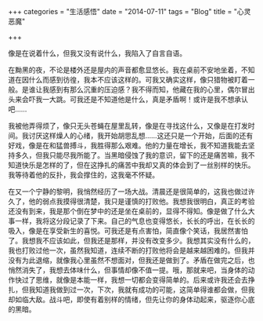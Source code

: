 +++
categories = "生活感悟"
date = "2014-07-11"
tags = "Blog"
title = "心灵恶魔"

+++

像是在说着什么，但我又没有说什么，我陷入了自言自语。
<!--more-->

在黝黑的夜，不论是楼外还是屋内的声音都愈显悠长。我在桌前不安地坐着，不知道在因什么而感到彷徨，我本不应该这样的。可我又确实这样，像只猎物被盯着一般。是谁让我感到有那么沉重的压迫感？我不得而知，他藏在我的心里，偶尔冒出头来会吓我一大跳。可我还是不知道他是什么，真是矛盾啊！或许是我不想承认吧……

我被他弄得烦了，像只无头苍蝇在屋里乱转，像是在寻找这什么，又像是在打发时间。我讨厌这样燥人的心绪，我开始胡思乱想……这还只是一个开始，后面的还有好戏，像是在和猛兽搏斗，我胜得那么艰难。他的力量在增长，我不知道我能去坚持多久，但我只能尽我所能了。当黑暗侵蚀了我的意识，留下的还是痛苦嘛，我不知道快乐是怎样的了，但在这挣扎的痛苦中我却又真的体会到了一丝别样的快乐。我等待着他的反扑，我会撑住的，这我毫不怀疑。

在又一个宁静的黎明，我悄然经历了一场大战。清晨还是很简单的，这我也做过许久了，他的弱点我摸得很清楚，我只是谨慎的打败他。我想我很明白，真正的考验还没有到来，我是那个倒在梦中的还是坐在桌前的，显得不得知。像是做了什么大事一样，我将这分段记录了下来。自己的气息也变得悠长，长长的呼出，在长长的吸入，像是在享受新生的喜悦。可我还是有点害怕，简直像个笑话，我居然害怕了。我想我不应该如此，但我还是那样，并没有改变多少。我想其实没有什么的，我也打败过他一次，虽然我知道，连续不断的打败他将会是越来越困难的。但我并没有为此退缩，就像我心里虽然不想面对，但我还是做到了。矛盾在做完之后，也悄然消失了，我想去体味什么，但事情却像不值一提。哦，那就来吧，当身体的动作快过了思维，就像是本能一样，我想一切都会变得简单的。后来或许我还会去挣扎，但我知道我做到过一次，下次，我就有成功的可能，这简单得谁都会做，但我却如临大敌。战斗吧，即使有着别样的情绪，但先让你的身体动起来，驱逐你心底的黑暗。

